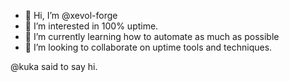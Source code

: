 - 👋 Hi, I’m @xevol-forge
- 👀 I’m interested in 100% uptime.
- 🌱 I’m currently learning how to automate as much as possible
- 💞️ I’m looking to collaborate on uptime tools and techniques.

@kuka said to say hi.
